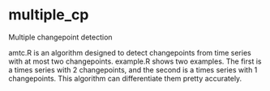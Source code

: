# multiple_cp
Multiple changepoint detection

amtc.R is an algorithm designed to detect changepoints from time series with at most two changepoints. 
example.R shows two examples. The first is a times series with 2 changepoints, and the second is a times series with 1 changepoints. This algorithm can differentiate them pretty accurately. 

